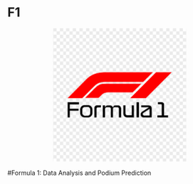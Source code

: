 # F1

<p align="center">
  <img src="F1 image.png" alt="F1 Logo" width="300"/>
</p>

#Formula 1: Data Analysis and Podium Prediction 

